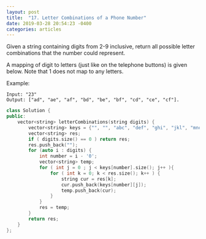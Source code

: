 ```yaml
---
layout: post
title:  "17. Letter Combinations of a Phone Number"
date: 2019-03-28 20:54:23 -0400
categories: articles
---
```

Given a string containing digits from 2-9 inclusive, return all possible letter combinations that the number could represent.

A mapping of digit to letters (just like on the telephone buttons) is given below. Note that 1 does not map to any letters.



Example:
```
Input: "23"
Output: ["ad", "ae", "af", "bd", "be", "bf", "cd", "ce", "cf"].
```

```c++
class Solution {
public:
    vector<string> letterCombinations(string digits) {
        vector<string> keys = {"", "", "abc", "def", "ghi", "jkl", "mno", "pqrs", "tuv", "wxyz"};
        vector<string> res;
        if ( digits.size() == 0 ) return res;
        res.push_back("");
        for (auto i : digits) {
            int number = i - '0';
            vector<string> temp;
            for ( int j = 0 ; j < keys[number].size(); j++ ){
                for ( int k = 0; k < res.size(); k++ ) {
                    string cur = res[k];
                    cur.push_back(keys[number][j]);
                    temp.push_back(cur);
                }
            }
            res = temp;
        }
        return res;
    }
};
```